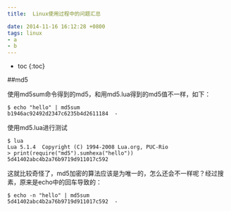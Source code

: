 ```yaml
---
title:  Linux使用过程中的问题汇总

date: 2014-11-16 16:12:28 +0800
tags: linux 
- a
- b
---
```


* toc 
{:toc}



##md5

使用md5sum命令得到的md5，和用md5.lua得到的md5值不一样，如下：

    $ echo "hello" | md5sum
    b1946ac92492d2347c6235b4d2611184  -
    
使用md5.lua进行测试

    $ lua
    Lua 5.1.4  Copyright (C) 1994-2008 Lua.org, PUC-Rio
    > print(require("md5").sumhexa("hello"))
    5d41402abc4b2a76b9719d911017c592    

这就比较奇怪了，md5加密的算法应该是为唯一的，怎么还会不一样呢？经过搜素，原来是echo中的回车导致的：

    $ echo -n "hello" | md5sum
    5d41402abc4b2a76b9719d911017c592  -
